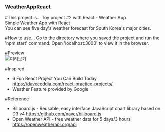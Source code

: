 
### WeatherAppReact

#This project is...
Toy project #2 with React - Weather App   
Simple Weather App with React   
You can see five day's weather forecast for South Korea's major cities.
   
#How to use...
Go to the directory where you saved the project and run the 'npm start' command.
Open 'localhost:3000' to view it in the browser.
     
#Preview  
![미리보기](C:\Users\johnh\Desktop\preview.gif)

#Inspired
* 6 Fun React Project You Can Build Today  
https://daveceddia.com/react-practice-projects/  
* Weather Feature provided by Google   
  
#Reference
* Billboard.js - Reusable, easy interface JavaScript chart library based on D3 v4
https://github.com/naver/billboard.js
* Open Weather API - free weather data for 5 days/3 hours
https://openweatherapi.org/api